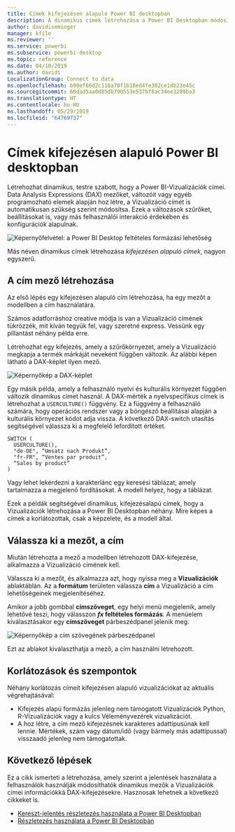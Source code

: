 ```yaml
---
title: Címek kifejezésen alapuló Power BI desktopban
description: A dinamikus címek létrehozása a Power BI Desktopban módosító programozott arckifejezések alapján programozott feltételes formázás használatával
author: davidiseminger
manager: kfile
ms.reviewer: ''
ms.service: powerbi
ms.subservice: powerbi-desktop
ms.topic: reference
ms.date: 04/10/2019
ms.author: davidi
LocalizationGroup: Connect to data
ms.openlocfilehash: b90ef66d2c118a70f1b18ed4fe302ce1db23e45c
ms.sourcegitcommit: 60dad5aa0d85db790553e537bf8ac34ee3289ba3
ms.translationtype: HT
ms.contentlocale: hu-HU
ms.lasthandoff: 05/29/2019
ms.locfileid: "64769737"
---
```

# <a name="expression-based-titles-in-power-bi-desktop"></a>Címek kifejezésen alapuló Power BI desktopban

Létrehozhat dinamikus, testre szabott, hogy a Power BI-Vizualizációk címei. Data Analysis Expressions (DAX) mezőket, változóit vagy egyéb programozható elemek alapján hoz létre, a Vizualizáció címét is automatikusan szükség szerint módosítsa. Ezek a változások szűrőket, beállításokat is, vagy más felhasználói interakció érdekében és konfigurációk alapulnak.

![Képernyőfelvétel: a Power BI Desktop feltételes formázási lehetőség](media/desktop-conditional-formatting-visual-titles/expression-based-title-01.png)

Más néven dinamikus címek létrehozása *kifejezésen alapuló címek*, nagyon egyszerű. 

## <a name="create-a-field-for-your-title"></a>A cím mező létrehozása

Az első lépés egy kifejezésen alapuló cím létrehozása, ha egy mezőt a modellben a cím használatára. 

Számos adatforráshoz creative módja is van a Vizualizáció címének tükrözzék, mit kíván tegyük fel, vagy szeretné express. Vessünk egy pillantást néhány példa erre.

Létrehozhat egy kifejezés, amely a szűrőkörnyezet, amely a Vizualizáció megkapja a termék márkáját neveként függően változik. Az alábbi képen látható a DAX-képlet ilyen mező.

![Képernyőkép a DAX-képlet](media/desktop-conditional-formatting-visual-titles/expression-based-title-02.png)

Egy másik példa, amely a felhasználó nyelvi és kulturális környezet függően változik dinamikus címet használ. A DAX-mérték a nyelvspecifikus címek is létrehozhat a `USERCULTURE()` függvény. Ez a függvény a felhasználó számára, hogy operációs rendszer vagy a böngésző beállításai alapján a kulturális környezet kódot adja vissza. A következő DAX-switch utasítás segítségével válassza ki a megfelelő lefordított értéket. 

```
SWITCH (
  USERCULTURE(),
  "de-DE", “Umsatz nach Produkt”,
  "fr-FR", “Ventes par produit”,
  “Sales by product”
)
```

Vagy lehet lekérdezni a karakterlánc egy keresési táblázat, amely tartalmazza a megjelenő fordításokat. A modell helyez, hogy a táblázat. 

Ezek a példák segítségével dinamikus, kifejezésalapú címek, hogy a Vizualizációk létrehozása a Power BI Desktopban néhány. Mire képes a címek a korlátozottak, csak a képzelete, és a modell által.


## <a name="select-your-field-for-your-title"></a>Válassza ki a mezőt, a cím

Miután létrehozta a mező a modellben létrehozott DAX-kifejezése, alkalmazza a Vizualizáció címének kell.

Válassza ki a mezőt, és alkalmazza azt, hogy nyissa meg a **Vizualizációk** ablaktáblán. Az a **formátum** területen válassza **cím** a Vizualizáció a cím lehetőségeinek megjelenítéséhez. 

Amikor a jobb gombbal **címszöveget**, egy helyi menü megjelenik, amely lehetővé teszi, hogy válasszon ***fx* feltételes formázás**. A menüelem kiválasztásakor egy **címszöveget** párbeszédpanel jelenik meg. 

![Képernyőkép a cím szövegének párbeszédpanel](media/desktop-conditional-formatting-visual-titles/expression-based-title-02b.png)

Ezt az ablakot kiválaszthatja a mező, a cím használni létrehozott.

## <a name="limitations-and-considerations"></a>Korlátozások és szempontok

Néhány korlátozás címeit kifejezésen alapuló vizualizációkat az aktuális végrehajtásával:

* Kifejezés alapú formázás jelenleg nem támogatott Vizualizációk Python, R-Vizualizációk vagy a kulcs Véleményvezérek vizualizációt.
* A hoz létre, a cím mező kifejezésnek karakteres adattípusúnak kell lennie. Mértékek, szám vagy dátum/idő (vagy bármely más adattípussal) visszaadó jelenleg nem támogatottak.

## <a name="next-steps"></a>Következő lépések

Ez a cikk ismerteti a létrehozása, amely szerint a jelentések használata a felhasználók használják módosíthatók dinamikus mezők a Vizualizációk címei információkká DAX-kifejezésekre. Hasznosak lehetnek a következő cikkeket is.

* [Kereszt-jelentés részletezés használata a Power BI Desktopban](desktop-cross-report-drill-through.md)
* [Részletezés használata a Power BI Desktopban](desktop-drillthrough.md)